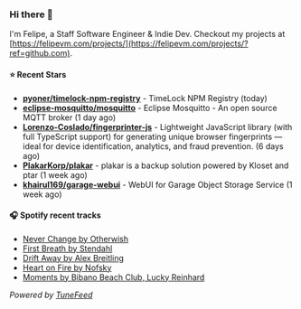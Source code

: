 ### Hi there 👋

I'm Felipe, a Staff Software Engineer & Indie Dev. Checkout my projects at [https://felipevm.com/projects/](https://felipevm.com/projects/?ref=github.com).

#### ⭐ Recent Stars
- **[pyoner/timelock-npm-registry](https://github.com/pyoner/timelock-npm-registry)** - TimeLock NPM Registry (today)
- **[eclipse-mosquitto/mosquitto](https://github.com/eclipse-mosquitto/mosquitto)** - Eclipse Mosquitto - An open source MQTT broker (1 day ago)
- **[Lorenzo-Coslado/fingerprinter-js](https://github.com/Lorenzo-Coslado/fingerprinter-js)** - Lightweight JavaScript library (with full TypeScript support) for generating unique browser fingerprints — ideal for device identification, analytics, and fraud prevention. (6 days ago)
- **[PlakarKorp/plakar](https://github.com/PlakarKorp/plakar)** - plakar is a backup solution powered by Kloset and ptar (1 week ago)
- **[khairul169/garage-webui](https://github.com/khairul169/garage-webui)** - WebUI for Garage Object Storage Service (1 week ago)

#### 🎧 Spotify recent tracks
- [Never Change by Otherwish](https://open.spotify.com/track/3KImELoRJDwA1IXqwB8d0r)
- [First Breath by Stendahl](https://open.spotify.com/track/0UdWJUzZoenu4V03q2luZ6)
- [Drift Away by Alex Breitling](https://open.spotify.com/track/3fc76LcSqH8jYX56DHlZpz)
- [Heart on Fire by Nofsky](https://open.spotify.com/track/3xOzE6SHmhylka1EuKx1HZ)
- [Moments by Bibano Beach Club, Lucky Reinhard](https://open.spotify.com/track/7jAUMzKgtgNyQoFHqekbAy)

_Powered by [TuneFeed](https://tunefeed.app?ref=github.com)_
